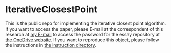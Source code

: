 # IterativeClosestPoint
This is the public repo for implementing the iterative closest point algorithm. If you want to access the paper, please E-mail at the correspondent of this research at [my E-mail](Haob.19@intl.zju.edu.cn) to access the password for the essay repository at [the OneDrive website](https://zjuintl-my.sharepoint.com/:b:/r/personal/haob_19_intl_zju_edu_cn/Documents/Essays/A%20SLAM-oriented%20Taxonomy%20of%20ICP%20And%20Their%20Applications.pdf?csf=1&web=1&e=gwH9s4). If you want to reproduce this object, please follow the instructions in [the instruction directory](./Instructions).

